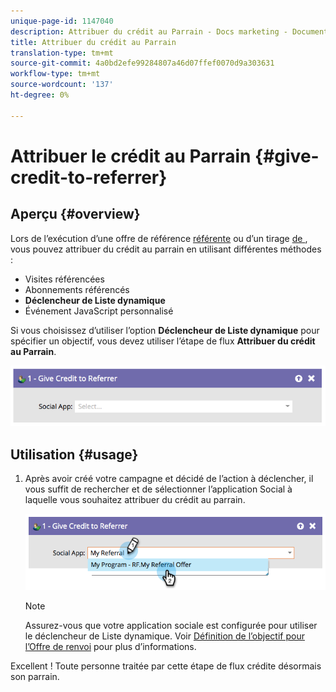 ```yaml
---
unique-page-id: 1147040
description: Attribuer du crédit au Parrain - Docs marketing - Documentation du produit
title: Attribuer du crédit au Parrain
translation-type: tm+mt
source-git-commit: 4a0bd2efe99284807a46d07ffef0070d9a303631
workflow-type: tm+mt
source-wordcount: '137'
ht-degree: 0%

---
```



# Attribuer le crédit au Parrain {#give-credit-to-referrer}

## Aperçu {#overview}

Lors de l’exécution d’une offre de référence [référente](/help/marketo/product-docs/demand-generation/social/referral-offers/create-a-referral-offer.md) ou d’un tirage [de ](/help/marketo/product-docs/demand-generation/social/sweepstakes/create-sweepstakes.md), vous pouvez attribuer du crédit au parrain en utilisant différentes méthodes :

* Visites référencées
* Abonnements référencés
* **Déclencheur de Liste dynamique**
* Événement JavaScript personnalisé

Si vous choisissez d’utiliser l’option **Déclencheur de Liste dynamique** pour spécifier un objectif, vous devez utiliser l’étape de flux **Attribuer du crédit au Parrain**.

![](assets/image2014-9-22-15-3a59-3a18.png)

## Utilisation {#usage}

1. Après avoir créé votre campagne et décidé de l’action à déclencher, il vous suffit de rechercher et de sélectionner l’application Social à laquelle vous souhaitez attribuer du crédit au parrain.

   ![](assets/image2014-9-22-15-3a59-3a39.png)

   >[!NOTE]
   >
   >Assurez-vous que votre application sociale est configurée pour utiliser le déclencheur de Liste dynamique. Voir [Définition de l’objectif pour l’Offre de renvoi](/help/marketo/product-docs/demand-generation/social/referral-offers/specify-goal-for-referral-offer.md) pour plus d’informations.

Excellent ! Toute personne traitée par cette étape de flux crédite désormais son parrain.
